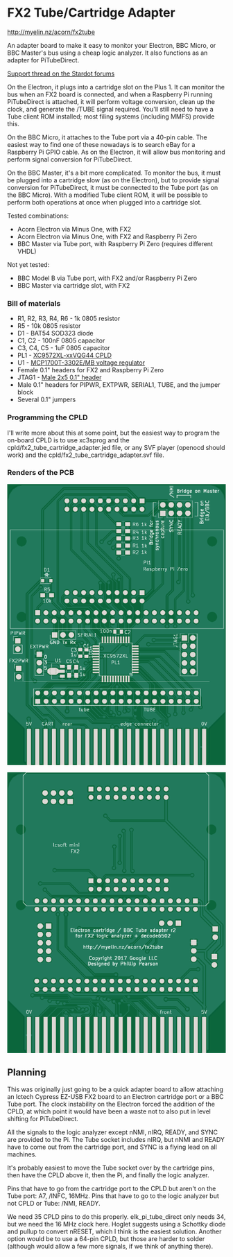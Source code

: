 FX2 Tube/Cartridge Adapter
==========================

http://myelin.nz/acorn/fx2tube

An adapter board to make it easy to monitor your Electron, BBC Micro, or BBC
Master's bus using a cheap logic analyzer.  It also functions as an adapter
for PiTubeDirect.

[Support thread on the Stardot forums](http://www.stardot.org.uk/forums/viewtopic.php?f=3&t=14319)

On the Electron, it plugs into a cartridge slot on the Plus 1.  It can
monitor the bus when an FX2 board is connected, and when a Raspberry
Pi running PiTubeDirect is attached, it will perform voltage
conversion, clean up the clock, and generate the /TUBE signal
required.  You'll still need to have a Tube client ROM installed; most
filing systems (including MMFS) provide this.

On the BBC Micro, it attaches to the Tube port via a 40-pin cable.
The easiest way to find one of these nowadays is to search eBay for a
Raspberry Pi GPIO cable.  As on the Electron, it will allow bus
monitoring and perform signal conversion for PiTubeDirect.

On the BBC Master, it's a bit more complicated.  To monitor the bus,
it must be plugged into a cartridge slow (as on the Electron), but to
provide signal conversion for PiTubeDirect, it must be connected to
the Tube port (as on the BBC Micro).  With a modified Tube client ROM,
it will be possible to perform both operations at once when plugged
into a cartridge slot.

Tested combinations:
- Acorn Electron via Minus One, with FX2
- Acorn Electron via Minus One, with FX2 and Raspberry Pi Zero
- BBC Master via Tube port, with Raspberry Pi Zero (requires different VHDL)

Not yet tested:
- BBC Model B via Tube port, with FX2 and/or Raspberry Pi Zero
- BBC Master via cartridge slot, with FX2

### Bill of materials

- R1, R2, R3, R4, R6 - 1k 0805 resistor
- R5 - 10k 0805 resistor
- D1 - BAT54 SOD323 diode
- C1, C2 - 100nF 0805 capacitor
- C3, C4, C5 - 1uF 0805 capacitor
- PL1 - [XC9572XL-xxVQG44 CPLD](https://www.digikey.com/product-detail/en/xilinx-inc/XC9572XL-10VQG44I/122-1981-ND/1957201)
- U1 - [MCP1700T-3302E/MB voltage regulator](https://www.digikey.com/product-detail/en/microchip-technology/MCP1700T-3302E-MB/MCP1700T3302EMBCT-ND/652679)
- Female 0.1" headers for FX2 and Raspberry Pi Zero
- JTAG1 - [Male 2x5 0.1" header](https://www.digikey.com/products/en?keywords=ED1543-ND)
- Male 0.1" headers for PIPWR, EXTPWR, SERIAL1, TUBE, and the jumper
  block
- Several 0.1" jumpers

### Programming the CPLD

I'll write more about this at some point, but the easiest way to
program the on-board CPLD is to use xc3sprog and the
cpld/fx2_tube_cartridge_adapter.jed file, or any SVF player (openocd
should work) and the cpld/fx2_tube_cartridge_adapter.svf file.

### Renders of the PCB

![PCB front](pcb/pcb-front.png)

![PCB back](pcb/pcb-back.png)

Planning
--------

This was originally just going to be a quick adapter board to allow attaching an
lctech Cypress EZ-USB FX2 board to an Electron cartridge port or a BBC Tube
port.  The clock instability on the Electron forced the addition of the CPLD, at
which point it would have been a waste not to also put in level shifting for
PiTubeDirect.

All the signals to the logic analyzer except nNMI, nIRQ, READY, and SYNC are
provided to the Pi.  The Tube socket includes nIRQ, but nNMI and READY have to
come out from the cartridge port, and SYNC is a flying lead on all machines.

It's probably easiest to move the Tube socket over by the cartridge pins, then
have the CPLD above it, then the Pi, and finally the logic analyzer.

Pins that have to go from the cartridge port to the CPLD but aren't on the Tube
port: A7, /INFC, 16MHz.  Pins that have to go to the logic analyzer but not CPLD
or Tube: /NMI, READY.

We need 35 CPLD pins to do this properly.  elk_pi_tube_direct only needs 34, but
we need the 16 MHz clock here.  Hoglet suggests using a Schottky diode and
pullup to convert nRESET, which I think is the easiest solution.  Another option
would be to use a 64-pin CPLD, but those are harder to solder (although would
allow a few more signals, if we think of anything there).
